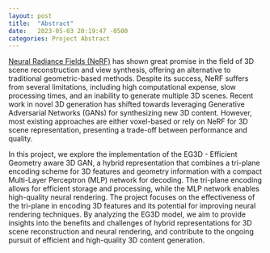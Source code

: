 ```yaml
---
layout: post
title:  "Abstract"
date:   2023-05-03 20:19:47 -0500
categories: Project Abstract
---
```


[Neural Radiance Fields (NeRF)](https://arxiv.org/pdf/2003.08934.pdf) has shown great promise in the field of 3D scene reconstruction and view synthesis, offering an alternative to traditional geometric-based methods. Despite its success, NeRF suffers from several limitations, including high computational expense, slow processing times, and an inability to generate multiple 3D scenes. Recent work in novel 3D generation has shifted towards leveraging Generative Adversarial Networks (GANs) for synthesizing new 3D content. However, most existing approaches are either voxel-based or rely on NeRF for 3D scene representation, presenting a trade-off between performance and quality.

In this project, we explore the implementation of the EG3D - Efficient Geometry aware 3D GAN, a hybrid representation that combines a tri-plane encoding scheme for 3D features and geometry information with a compact Multi-Layer Perceptron (MLP) network for decoding. The tri-plane encoding allows for efficient storage and processing, while the MLP network enables high-quality neural rendering. The project focuses on the effectiveness of the tri-plane in encoding 3D features and its potential for improving neural rendering techniques. By analyzing the EG3D model, we aim to provide insights into the benefits and challenges of hybrid representations for 3D scene reconstruction and neural rendering, and contribute to the ongoing pursuit of efficient and high-quality 3D content generation.